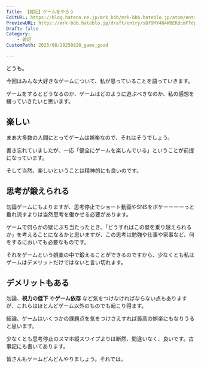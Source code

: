 ```yaml
---
Title: 【雑記】ゲームをやろう
EditURL: https://blog.hatena.ne.jp/mrk_bbb/mrk-bbb.hateblo.jp/atom/entry/6802418398553355497
PreviewURL: https://mrk-bbb.hateblo.jp/draft/entry/sQf9MY4N4WBERdcmFfdpfXUlfwY
Draft: false
Category:
    - 雑記
CustomPath: 2025/08/20250820_game_good

---
```


どうも。

今回はみんな大好きなゲームについて、私が思っていることを語っていきます。

ゲームをするとどうなるのか、ゲームはどのように遊ぶべきなのか、私の感想を綴っていきたいと思います。

## 楽しい
まあ大多数の人間にとってゲームは娯楽なので、それはそうでしょう。

書き忘れていましたが、一応「健全にゲームを楽しんでいる」ということが前提になっています。

そして当然、楽しいということは精神的にも良いのです。

## 思考が鍛えられる
勿論ゲームにもよりますが、思考停止でショート動画やSNSをボケーーーーっと垂れ流すよりは当然思考を働かせる必要があります。

ゲームで何らかの壁にぶち当たったとき、「どうすればこの壁を乗り越えられるか」を考えることになるかと思いますが、この思考は勉強や仕事や家事など、何をするにおいても必要なものです。

それをゲームという娯楽の中で鍛えることができるのですから、少なくとも私はゲームはデメリットだけではないと言い切れます。

## デメリットもある
勿論、**視力の低下** や**ゲーム依存** など気をつけなければならない点もありますが、これらはほとんどゲーム以外のものでも起こり得ます。

結論、ゲームはいくつかの課題点を気をつけさえすれば最高の娯楽にもなりうると思います。

少なくとも思考停止のスマホ縦スワイプよりは断然、間違いなく、良いです。古事記にも書いてあります。

皆さんもゲームどんどんやりましょう。それでは。